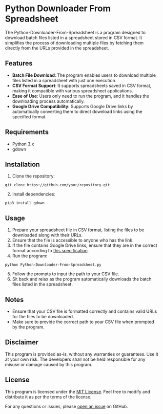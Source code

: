 # Python Downloader From Spreadsheet

The Python-Downloader-From-Spreadsheet is a program designed to download batch files listed in a spreadsheet stored in CSV format. It simplifies the process of downloading multiple files by fetching them directly from the URLs provided in the spreadsheet.

## Features

- **Batch File Download**: The program enables users to download multiple files listed in a spreadsheet with just one execution.
- **CSV Format Support**: It supports spreadsheets saved in CSV format, making it compatible with various spreadsheet applications.
- **Ease of Use**: Users only need to run the program, and it handles the downloading process automatically.
- **Google Drive Compatibility**: Supports Google Drive links by automatically converting them to direct download links using the specified format.

## Requirements

- Python 3.x
- gdown

## Installation

1. Clone the repository:

```
git clone https://github.com/your/repository.git
```

2. Install dependencies:

```
pip3 install gdown

```

## Usage

1. Prepare your spreadsheet file in CSV format, listing the files to be downloaded along with their URLs.
2. Ensure that the file is accessible to anyone who has the link.
3. If the file contains Google Drive links, ensure that they are in the correct format according to [this specification](https://sites.google.com/site/gdocs2direct/).
4. Run the program:

```
python Python-Downloader-From-Spreadsheet.py
```

5. Follow the prompts to input the path to your CSV file.
6. Sit back and relax as the program automatically downloads the batch files listed in the spreadsheet.

## Notes

- Ensure that your CSV file is formatted correctly and contains valid URLs for the files to be downloaded.
- Make sure to provide the correct path to your CSV file when prompted by the program.

## Disclaimer

This program is provided as-is, without any warranties or guarantees. Use it at your own risk. The developers shall not be held responsible for any misuse or damage caused by this program.

## License

This program is licensed under the [MIT License](LICENSE). Feel free to modify and distribute it as per the terms of the license.

For any questions or issues, please [open an issue](https://github.com/your/repository/issues) on GitHub.

